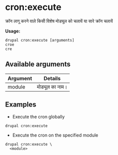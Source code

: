 # cron:execute
क्रॉन लागू करने वाले किसी विशेष मोड्यूल को चलायें या सारे क्रॉन चलायें

**Usage:**
```
drupal cron:execute [arguments]
croe
cre
```

## Available arguments
Argument | Details
---------|-------------
module | मोड्यूल का नाम।

## Examples
* Execute the cron globally
```
drupal cron:execute
```
* Execute the cron on the specified module
```
drupal cron:execute \
  <module>
```
